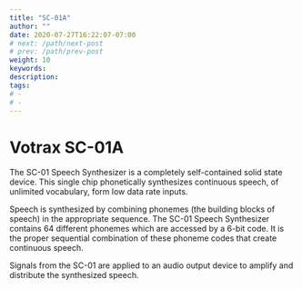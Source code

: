 ```yaml
---
title: "SC-01A"
author: ""
date: 2020-07-27T16:22:07-07:00
# next: /path/next-post
# prev: /path/prev-post
weight: 10
keywords: 
description: 
tags: 
# -  
# - 
---
```


# Votrax SC-01A

The SC-01 Speech Synthesizer is a completely self-contained solid state device.  This single chip phonetically synthesizes continuous speech, of unlimited vocabulary, form low data rate inputs. 

Speech is synthesized by combining phonemes (the building blocks of speech) in the appropriate sequence. The SC-01 Speech Synthesizer contains 64 different phonemes which are accessed by a 6-bit code.  It is the proper sequential combination of these phoneme codes that create continuous speech.

Signals from the SC-01 are applied to an audio output device to amplify and distribute the synthesized speech.
